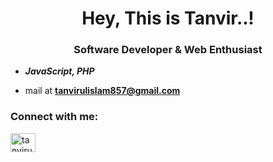 <!--
![Tanvirul Islam (3)](https://user-images.githubusercontent.com/76810041/159139001-14bc6663-3654-4504-9b4e-b4146622c395.gif)
-->
<h1 align="center">Hey, This is Tanvir..!</h1>
<h3 align="center">Software Developer & Web Enthusiast</h3>

<!-- <p align="left"> <img src="https://komarev.com/ghpvc/?username=tanvirulislamdoha&label=Profile%20views&color=0e75b6&style=flat" alt="tanvirulislamdoha" /> </p> -->



- ***JavaScript, PHP***

- mail at **tanvirulislam857@gmail.com**

<h3 align="left">Connect with me:</h3>
<p align="left">
<a href="https://linkedin.com/in/tanvirulislamdoha" target="blank"><img align="center" src="https://raw.githubusercontent.com/rahuldkjain/github-profile-readme-generator/master/src/images/icons/Social/linked-in-alt.svg" alt="tanvirulislamdoha" height="30" width="40" /></a>

<!-- <a href="https://codeforces.com/profile/obstacle_seized" target="blank"><img align="center" src="https://raw.githubusercontent.com/rahuldkjain/github-profile-readme-generator/master/src/images/icons/Social/codeforces.svg" alt="obstacle_seized" height="30" width="40" /></a> -->
</p>
<!-- <a href="https://instagram.com/tanvir_islam_0" target="blank"><img align="center" src="https://raw.githubusercontent.com/rahuldkjain/github-profile-readme-generator/master/src/images/icons/Social/instagram.svg" alt="tanvir_islam_0" height="30" width="40" /></a>
 -->
